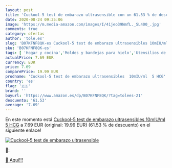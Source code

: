 ```yaml
---
layout: post
title: 'Cuckool-5 test de embarazo ultrasensible con un 61.53 % de descuento'
date: 2020-08-24 09:35:06
image: 'https://m.media-amazon.com/images/I/41jeo39NmfL._SL400_.jpg'
comments: true
category: ofertas
author: 'tole.es'
slug: 'B07KFNF8QK-es Cuckool-5 test de embarazo ultrasensibles 10mIU/ml 5 HCG'
sku: 'B07KFNF8QK-es'
tags: [ 'Hogar y cocina','Moldes y bandejas para hielo','Utensilios de bar','Utensilios de cocina','embarazo', ]
actualPrice: 7.69 EUR
currency: EUR
price: 7.69
comparePrice: 19.99 EUR
prodname: 'Cuckool-5 test de embarazo ultrasensibles  10mIU/ml  5 HCG'
country: 'es'
flag: '🇪🇸'
brand: ''
buyurl: 'https://www.amazon.es/dp/B07KFNF8QK/?tag=tolees-21'
descuento: '61.53'
average: '7.69'
---
```


En este momento está [Cuckool-5 test de embarazo ultrasensibles  10mIU/ml  5 HCG](https://www.amazon.es/dp/B07KFNF8QK/?tag=tolees-21) a 7.69 EUR (original: 19.99 EUR) (61.53 %  de descuento) en el siguiente enlace!

[![Cuckool-5 test de embarazo ultrasensible](https://m.media-amazon.com/images/I/41jeo39NmfL._SL400_.jpg)](https://www.amazon.es/dp/B07KFNF8QK/?tag=tolees-21)

🔎:


[🛒 Aquí!!!](https://www.amazon.es/dp/B07KFNF8QK/?tag=tolees-21)
